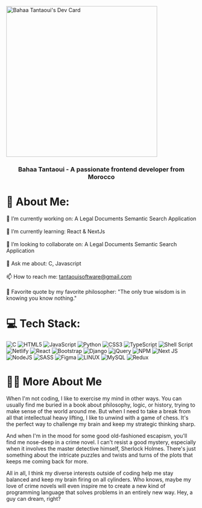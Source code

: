 <a href="https://app.daily.dev/V-Code"><img src="https://api.daily.dev/devcards/884e4a73ed634b60b9c1cc9c268fd802.png?r=gxz" width="400" alt="Bahaa Tantaoui's Dev Card"/></a>

<h3 align="center">Bahaa Tantaoui - A passionate frontend developer from Morocco</h3>

# 💫 About Me:
🔭 I’m currently working on: A Legal Documents Semantic Search Application<br><br>🌱 I’m currently learning: React & NextJs<br><br>👯 I’m looking to collaborate on: A Legal Documents Semantic Search Application<br><br>💬 Ask me about:  C, Javascript<br><br>📫 How to reach me: tantaouisoftware@gmail.com
<br><br>🍁 Favorite quote by my favorite philosopher: "The only true wisdom is in knowing you know nothing."


# 💻 Tech Stack:
![C](https://img.shields.io/badge/c-%2300599C.svg?style=for-the-badge&logo=c&logoColor=white) ![HTML5](https://img.shields.io/badge/html5-%23E34F26.svg?style=for-the-badge&logo=html5&logoColor=white) ![JavaScript](https://img.shields.io/badge/javascript-%23323330.svg?style=for-the-badge&logo=javascript&logoColor=%23F7DF1E) ![Python](https://img.shields.io/badge/python-3670A0?style=for-the-badge&logo=python&logoColor=ffdd54) ![CSS3](https://img.shields.io/badge/css3-%231572B6.svg?style=for-the-badge&logo=css3&logoColor=white) ![TypeScript](https://img.shields.io/badge/typescript-%23007ACC.svg?style=for-the-badge&logo=typescript&logoColor=white) ![Shell Script](https://img.shields.io/badge/shell_script-%23121011.svg?style=for-the-badge&logo=gnu-bash&logoColor=white) ![Netlify](https://img.shields.io/badge/netlify-%23000000.svg?style=for-the-badge&logo=netlify&logoColor=#00C7B7) ![React](https://img.shields.io/badge/react-%2320232a.svg?style=for-the-badge&logo=react&logoColor=%2361DAFB) ![Bootstrap](https://img.shields.io/badge/bootstrap-%23563D7C.svg?style=for-the-badge&logo=bootstrap&logoColor=white) ![Django](https://img.shields.io/badge/django-%23092E20.svg?style=for-the-badge&logo=django&logoColor=white) ![jQuery](https://img.shields.io/badge/jquery-%230769AD.svg?style=for-the-badge&logo=jquery&logoColor=white) ![NPM](https://img.shields.io/badge/NPM-%23000000.svg?style=for-the-badge&logo=npm&logoColor=white) ![Next JS](https://img.shields.io/badge/Next-black?style=for-the-badge&logo=next.js&logoColor=white) ![NodeJS](https://img.shields.io/badge/node.js-6DA55F?style=for-the-badge&logo=node.js&logoColor=white) ![SASS](https://img.shields.io/badge/SASS-hotpink.svg?style=for-the-badge&logo=SASS&logoColor=white) 	![Figma](https://img.shields.io/badge/figma-%23F24E1E.svg?style=for-the-badge&logo=figma&logoColor=white) ![LINUX](https://img.shields.io/badge/Linux-FCC624?style=for-the-badge&logo=linux&logoColor=black) ![MySQL](https://img.shields.io/badge/mysql-%2300f.svg?style=for-the-badge&logo=mysql&logoColor=white) ![Redux](https://img.shields.io/badge/redux-%23593d88.svg?style=for-the-badge&logo=redux&logoColor=white)



# 🕵️‍♂️ More About Me 
When I'm not coding, I like to exercise my mind in other ways. You can usually find me buried in a book about philosophy, logic, or history, trying to make sense of the world around me. But when I need to take a break from all that intellectual heavy lifting, I like to unwind with a game of chess. It's the perfect way to challenge my brain and keep my strategic thinking sharp.

And when I'm in the mood for some good old-fashioned escapism, you'll find me nose-deep in a crime novel. I can't resist a good mystery, especially when it involves the master detective himself, Sherlock Holmes. There's just something about the intricate puzzles and twists and turns of the plots that keeps me coming back for more.

All in all, I think my diverse interests outside of coding help me stay balanced and keep my brain firing on all cylinders. Who knows, maybe my love of crime novels will even inspire me to create a new kind of programming language that solves problems in an entirely new way. Hey, a guy can dream, right?
